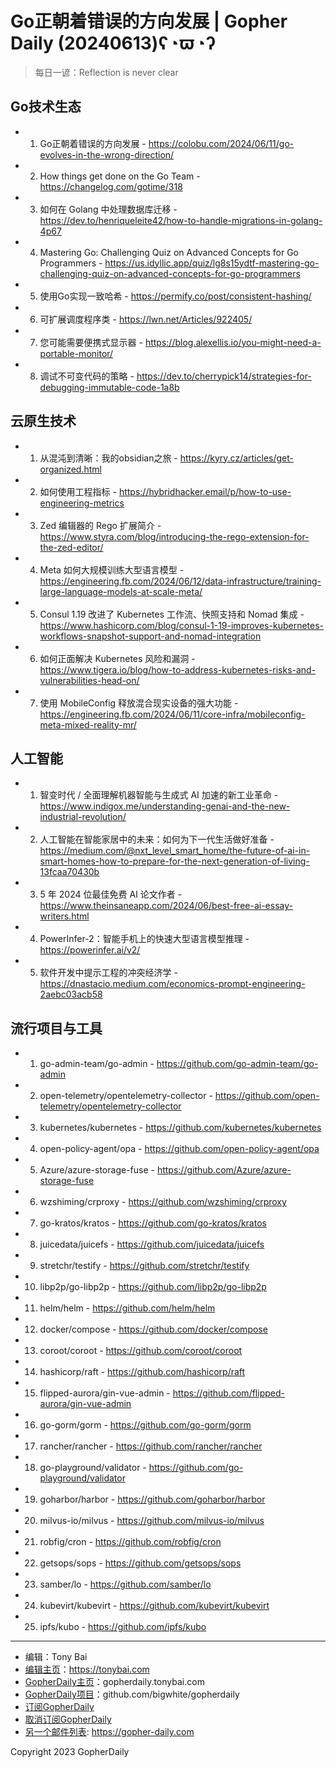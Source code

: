 # Go正朝着错误的方向发展 | Gopher Daily (20240613)ʕ◔ϖ◔ʔ

>每日一谚：Reflection is never clear

## Go技术生态


- 1. Go正朝着错误的方向发展 - https://colobu.com/2024/06/11/go-evolves-in-the-wrong-direction/

- 2. How things get done on the Go Team - https://changelog.com/gotime/318

- 3. 如何在 Golang 中处理数据库迁移 - https://dev.to/henriqueleite42/how-to-handle-migrations-in-golang-4p67

- 4. Mastering Go: Challenging Quiz on Advanced Concepts for Go Programmers - https://us.idyllic.app/quiz/lg8s15ydtf-mastering-go-challenging-quiz-on-advanced-concepts-for-go-programmers

- 5. 使用Go实现一致哈希 - https://permify.co/post/consistent-hashing/

- 6. 可扩展调度程序类 - https://lwn.net/Articles/922405/

- 7. 您可能需要便携式显示器 - https://blog.alexellis.io/you-might-need-a-portable-monitor/

- 8. 调试不可变代码的策略 - https://dev.to/cherrypick14/strategies-for-debugging-immutable-code-1a8b


## 云原生技术


- 1. 从混沌到清晰：我的obsidian之旅 - https://kyry.cz/articles/get-organized.html

- 2. 如何使用工程指标 - https://hybridhacker.email/p/how-to-use-engineering-metrics

- 3. Zed 编辑器的 Rego 扩展简介 - https://www.styra.com/blog/introducing-the-rego-extension-for-the-zed-editor/

- 4. Meta 如何大规模训练大型语言模型 - https://engineering.fb.com/2024/06/12/data-infrastructure/training-large-language-models-at-scale-meta/

- 5. Consul 1.19 改进了 Kubernetes 工作流、快照支持和 Nomad 集成 - https://www.hashicorp.com/blog/consul-1-19-improves-kubernetes-workflows-snapshot-support-and-nomad-integration

- 6. 如何正面解决 Kubernetes 风险和漏洞 - https://www.tigera.io/blog/how-to-address-kubernetes-risks-and-vulnerabilities-head-on/

- 7. 使用 MobileConfig 释放混合现实设备的强大功能 - https://engineering.fb.com/2024/06/11/core-infra/mobileconfig-meta-mixed-reality-mr/


## 人工智能


- 1. 智变时代 / 全面理解机器智能与生成式 AI 加速的新工业革命 - https://www.indigox.me/understanding-genai-and-the-new-industrial-revolution/

- 2. 人工智能在智能家居中的未来：如何为下一代生活做好准备 - https://medium.com/@nxt_level_smart_home/the-future-of-ai-in-smart-homes-how-to-prepare-for-the-next-generation-of-living-13fcaa70430b

- 3. 5 年 2024 位最佳免费 AI 论文作者 - https://www.theinsaneapp.com/2024/06/best-free-ai-essay-writers.html

- 4. PowerInfer-2：智能手机上的快速大型语言模型推理 - https://powerinfer.ai/v2/

- 5. 软件开发中提示工程的冲突经济学 - https://dnastacio.medium.com/economics-prompt-engineering-2aebc03acb58


## 流行项目与工具


- 1. go-admin-team/go-admin - https://github.com/go-admin-team/go-admin

- 2. open-telemetry/opentelemetry-collector - https://github.com/open-telemetry/opentelemetry-collector

- 3. kubernetes/kubernetes - https://github.com/kubernetes/kubernetes

- 4. open-policy-agent/opa - https://github.com/open-policy-agent/opa

- 5. Azure/azure-storage-fuse - https://github.com/Azure/azure-storage-fuse

- 6. wzshiming/crproxy - https://github.com/wzshiming/crproxy

- 7. go-kratos/kratos - https://github.com/go-kratos/kratos

- 8. juicedata/juicefs - https://github.com/juicedata/juicefs

- 9. stretchr/testify - https://github.com/stretchr/testify

- 10. libp2p/go-libp2p - https://github.com/libp2p/go-libp2p

- 11. helm/helm - https://github.com/helm/helm

- 12. docker/compose - https://github.com/docker/compose

- 13. coroot/coroot - https://github.com/coroot/coroot

- 14. hashicorp/raft - https://github.com/hashicorp/raft

- 15. flipped-aurora/gin-vue-admin - https://github.com/flipped-aurora/gin-vue-admin

- 16. go-gorm/gorm - https://github.com/go-gorm/gorm

- 17. rancher/rancher - https://github.com/rancher/rancher

- 18. go-playground/validator - https://github.com/go-playground/validator

- 19. goharbor/harbor - https://github.com/goharbor/harbor

- 20. milvus-io/milvus - https://github.com/milvus-io/milvus

- 21. robfig/cron - https://github.com/robfig/cron

- 22. getsops/sops - https://github.com/getsops/sops

- 23. samber/lo - https://github.com/samber/lo

- 24. kubevirt/kubevirt - https://github.com/kubevirt/kubevirt

- 25. ipfs/kubo - https://github.com/ipfs/kubo


----

- 编辑：Tony Bai
- [编辑主页](https://tonybai.com)：https://tonybai.com
- [GopherDaily主页](https://gopherdaily.tonybai.com)：gopherdaily.tonybai.com
- [GopherDaily项目](https://github.com/bigwhite/gopherdaily)：github.com/bigwhite/gopherdaily
- [订阅GopherDaily](https://gopherdaily.tonybai.com/subscribe)
- [取消订阅GopherDaily](https://gopherdaily.tonybai.com/unsubscribe)
- [另一个邮件列表](https://gopher-daily.com): https://gopher-daily.com

Copyright 2023 GopherDaily
